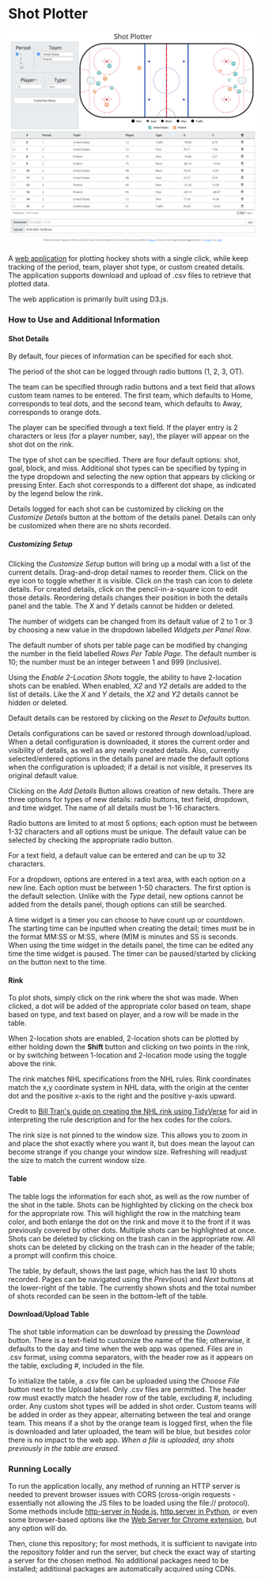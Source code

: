 # Shot Plotter

![A screenshot of the web application.](./resources/screenshot.png)

A [web application](https://shot-plotter.netlify.app/) for plotting hockey shots with a single click, while keep tracking of the period, team, player shot type, or custom created details. The application supports download and upload of .csv files to retrieve that plotted data.

The web application is primarily built using D3.js.

### How to Use and Additional Information

#### Shot Details

By default, four pieces of information can be specified for each shot.

The period of the shot can be logged through radio buttons (1, 2, 3, OT).

The team can be specified through radio buttons and a text field that allows custom team names to be entered. The first team, which defaults to Home, corresponds to teal dots, and the second team, which defaults to Away, corresponds to orange dots.

The player can be specified through a text field. If the player entry is 2 characters or less (for a player number, say), the player will appear on the shot dot on the rink.

The type of shot can be specified. There are four default options: shot, goal, block, and miss. Additional shot types can be specified by typing in the type dropdown and selecting the new option that appears by clicking or pressing Enter. Each shot corresponds to a different dot shape, as indicated by the legend below the rink.

Details logged for each shot can be customized by clicking on the _Customize Details_ button at the bottom of the details panel. Details can only be customized when there are no shots recorded.

##### Customizing Setup

Clicking the _Customize Setup_ button will bring up a modal with a list of the current details. Drag-and-drop detail names to reorder them. Click on the eye icon to toggle whether it is visible. Click on the trash can icon to delete details. For created details, click on the pencil-in-a-square icon to edit those details. Reordering details changes their position in both the details panel and the table. The _X_ and _Y_ details cannot be hidden or deleted.

The number of widgets can be changed from its default value of 2 to 1 or 3 by choosing a new value in the dropdown labelled _Widgets per Panel Row_.

The default number of shots per table page can be modified by changing the number in the field labelled _Rows Per Table Page_. The default number is 10; the number must be an integer between 1 and 999 (inclusive).

Using the _Enable 2-Location Shots_ toggle, the ability to have 2-location shots can be enabled. When enabled, _X2_ and _Y2_ details are added to the list of details. Like the _X_ and _Y_ details, the _X2_ and _Y2_ details cannot be hidden or deleted.

Default details can be restored by clicking on the _Reset to Defaults_ button.

Details configurations can be saved or restored through download/upload. When a detail configuration is downloaded, it stores the current order and visibility of details, as well as any newly created details. Also, currently selected/entered options in the details panel are made the default options when the configuration is uploaded; if a detail is not visible, it preserves its original default value.

Clicking on the _Add Details_ Button allows creation of new details. There are three options for types of new details: radio buttons, text field, dropdown, and time widget. The name of all details must be 1-16 characters.

Radio buttons are limited to at most 5 options; each option must be between 1-32 characters and all options must be unique. The default value can be selected by checking the appropriate radio button.

For a text field, a default value can be entered and can be up to 32 characters.

For a dropdown, options are entered in a text area, with each option on a new line. Each option must be between 1-50 characters. The first option is the default selection. Unlike with the _Type_ detail, new options cannot be added from the details panel, though options can still be searched.

A time widget is a timer you can choose to have count up or countdown. The starting time can be inputted when creating the detail; times must be in the format MM:SS or M:SS, where (M)M is minutes and SS is seconds. When using the time widget in the details panel, the time can be edited any time the time widget is paused. The timer can be paused/started by clicking on the button next to the time.

#### Rink

To plot shots, simply click on the rink where the shot was made. When clicked, a dot will be added of the appropriate color based on team, shape based on type, and text based on player, and a row will be made in the table.

When 2-location shots are enabled, 2-location shots can be plotted by either holding down the **Shift** button and clicking on two points in the rink, or by switching between 1-location and 2-location mode using the toggle above the rink.

The rink matches NHL specifications from the NHL rules. Rink coordinates match the x,y coordinate system in NHL data, with the origin at the center dot and the positive x-axis to the right and the positive y-axis upward.

Credit to [Bill Tran's guide on creating the NHL rink using TidyVerse](https://thewincolumn.ca/2021/01/15/r-tutorial-creating-an-nhl-rink-using-the-tidyverse/) for aid in interpreting the rule description and for the hex codes for the colors.

The rink size is not pinned to the window size. This allows you to zoom in and place the shot exactly where you want it, but does mean the layout can become strange if you change your window size. Refreshing will readjust the size to match the current window size.

#### Table

The table logs the information for each shot, as well as the row number of the shot in the table. Shots can be highlighted by clicking on the check box for the appropriate row. This will highlight the row in the matching team color, and both enlarge the dot on the rink and move it to the front if it was previously covered by other dots. Multiple shots can be highlighted at once. Shots can be deleted by clicking on the trash can in the appropriate row. All shots can be deleted by clicking on the trash can in the header of the table; a prompt will confirm this choice.

The table, by default, shows the last page, which has the last 10 shots recorded. Pages can be navigated using the _Prev_(ious) and _Next_ buttons at the lower-right of the table. The currently shown shots and the total number of shots recorded can be seen in the bottom-left of the table.

#### Download/Upload Table

The shot table information can be download by pressing the _Download_ button. There is a text-field to customize the name of the file; otherwise, it defaults to the day and time when the web app was opened. Files are in .csv format, using comma separators, with the header row as it appears on the table, excluding _\#_, included in the file.

To initialize the table, a .csv file can be uploaded using the _Choose File_ button next to the Upload label. Only .csv files are permitted. The header row must exactly match the header row of the table, excluding _\#_, including order. Any custom shot types will be added in shot order. Custom teams will be added in order as they appear, alternating between the teal and orange team. This means if a shot by the orange team is logged first, when the file is downloaded and later uploaded, the team will be blue, but besides color there is no impact to the web app. _When a file is uploaded, any shots previously in the table are erased._

### Running Locally

To run the application locally, any method of running an HTTP server is needed to prevent browser issues with CORS (cross-origin requests - essentially not allowing the JS files to be loaded using the file:// protocol). Some methods include [http-server in Node.js](https://www.npmjs.com/package/http-server), [http.server in Python](https://docs.python.org/3/library/http.server.html), or even some browser-based options like the [Web Server for Chrome extension](https://chrome.google.com/webstore/detail/web-server-for-chrome/ofhbbkphhbklhfoeikjpcbhemlocgigb?hl=en), but any option will do.

Then, clone this repository; for most methods, it is sufficient to navigate into the repository folder and run the server, but check the exact way of starting a server for the chosen method. No additional packages need to be installed; additional packages are automatically acquired using CDNs.
